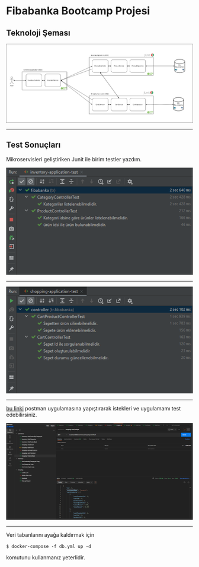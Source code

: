 # Fibabanka Bootcamp Projesi

## Teknoloji Şeması

![](screenshots/fibabanka-project.png)

---

## Test Sonuçları

Mikroservisleri geliştiriken Junit ile birim testler yazdım.

![](screenshots/inventory-app-test-result.PNG)

---

![](screenshots/shopping-app-test-result.PNG)

---
[bu linki](https://www.getpostman.com/collections/9045bacb2dc18bbcf73a)
postman uygulamasına yapıştırarak istekleri ve uygulamamı test edebilirsiniz.

![](screenshots/postman-screenshot.PNG)

---

Veri tabanlarını ayağa kaldırmak için

```
$ docker-compose -f db.yml up -d
```

komutunu kullanmanız yeterlidir.
